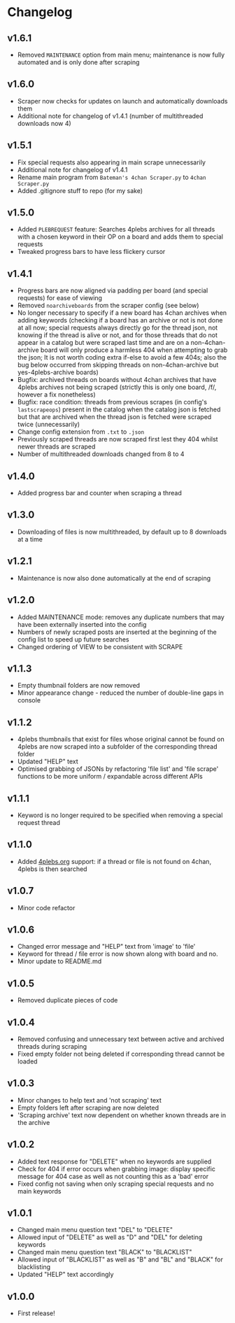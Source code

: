 # Changelog

## v1.6.1
- Removed `MAINTENANCE` option from main menu; maintenance is now fully automated and is only done after scraping

## v1.6.0
- Scraper now checks for updates on launch and automatically downloads them
- Additional note for changelog of v1.4.1 (number of multithreaded downloads now 4)

## v1.5.1
- Fix special requests also appearing in main scrape unnecessarily
- Additional note for changelog of v1.4.1
- Rename main program from `Bateman's 4chan Scraper.py` to `4chan Scraper.py`
- Added .gitignore stuff to repo (for my sake)

## v1.5.0
- Added `PLEBREQUEST` feature: Searches 4plebs archives for all threads with a chosen keyword in their OP on a board and adds them to special requests
- Tweaked progress bars to have less flickery cursor

## v1.4.1
- Progress bars are now aligned via padding per board (and special requests) for ease of viewing
- Removed `noarchiveboards` from the scraper config (see below)
- No longer necessary to specify if a new board has 4chan archives when adding keywords (checking if a board has an archive or not is not done at all now; special requests always directly go for the thread json, not knowing if the thread is alive or not, and for those threads that do not appear in a catalog but were scraped last time and are on a non-4chan-archive board will only produce a harmless 404 when attempting to grab the json; It is not worth coding extra if-else to avoid a few 404s; also the bug below occurred from skipping threads on non-4chan-archive but yes-4plebs-archive boards)
- Bugfix: archived threads on boards without 4chan archives that have 4plebs archives not being scraped (strictly this is only one board, /f/, however a fix nonetheless)
- Bugfix: race condition: threads from previous scrapes (in config's `lastscrapeops`) present in the catalog when the catalog json is fetched but that are archived when the thread json is fetched were scraped twice (unnecessarily)
- Change config extension from `.txt` to `.json`
- Previously scraped threads are now scraped first lest they 404 whilst newer threads are scraped
- Number of multithreaded downloads changed from 8 to 4

## v1.4.0
- Added progress bar and counter when scraping a thread

## v1.3.0
- Downloading of files is now multithreaded, by default up to 8 downloads at a time

## v1.2.1
- Maintenance is now also done automatically at the end of scraping

## v1.2.0
- Added MAINTENANCE mode: removes any duplicate numbers that may have been externally inserted into the config
- Numbers of newly scraped posts are inserted at the beginning of the config list to speed up future searches
- Changed ordering of VIEW to be consistent with SCRAPE

## v1.1.3
- Empty thumbnail folders are now removed
- Minor appearance change - reduced the number of double-line gaps in console

## v1.1.2
- 4plebs thumbnails that exist for files whose original cannot be found on 4plebs are now scraped into a subfolder of the corresponding thread folder
- Updated "HELP" text
- Optimised grabbing of JSONs by refactoring 'file list' and 'file scrape' functions to be more uniform / expandable across different APIs

## v1.1.1
- Keyword is no longer required to be specified when removing a special request thread

## v1.1.0
- Added [4plebs.org](https://www.4plebs.org) support: if a thread or file is not found on 4chan, 4plebs is then searched

## v1.0.7
- Minor code refactor

## v1.0.6
- Changed error message and "HELP" text from 'image' to 'file'
- Keyword for thread / file error is now shown along with board and no.
- Minor update to README.md

## v1.0.5
- Removed duplicate pieces of code

## v1.0.4
- Removed confusing and unnecessary text between active and archived threads during scraping
- Fixed empty folder not being deleted if corresponding thread cannot be loaded

## v1.0.3
- Minor changes to help text and 'not scraping' text
- Empty folders left after scraping are now deleted
- 'Scraping archive' text now dependent on whether known threads are in the archive

## v1.0.2
- Added text response for "DELETE" when no keywords are supplied
- Check for 404 if error occurs when grabbing image: display specific message for 404 case as well as not counting this as a 'bad' error
- Fixed config not saving when only scraping special requests and no main keywords

## v1.0.1
- Changed main menu question text "DEL" to "DELETE"
- Allowed input of "DELETE" as well as "D" and "DEL" for deleting keywords
- Changed main menu question text "BLACK" to "BLACKLIST"
- Allowed input of "BLACKLIST" as well as "B" and "BL" and "BLACK" for blacklisting
- Updated "HELP" text accordingly

## v1.0.0
- First release!
